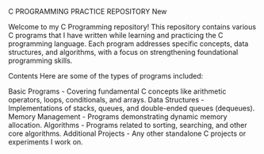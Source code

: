 C PROGRAMMING  PRACTICE  REPOSITORY New


Welcome to my C Programming repository! This repository contains various C programs that I have written while learning and practicing the C programming language. Each program addresses specific concepts, data structures, and algorithms, with a focus on strengthening foundational programming skills.

Contents
Here are some of the types of programs included:

Basic Programs - Covering fundamental C concepts like arithmetic operators, loops, conditionals, and arrays.
Data Structures - Implementations of stacks, queues, and double-ended queues (dequeues).
Memory Management - Programs demonstrating dynamic memory allocation.
Algorithms - Programs related to sorting, searching, and other core algorithms.
Additional Projects - Any other standalone C projects or experiments I work on.

